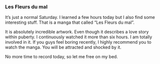 ### Les Fleurs du mal
It’s just a normal Saturday. I learned a few hours today but I also find some interesting stuff. That is a manga that called “Les Fleurs du mal”.

It is absolutely incredible artwork. Even though it describes a love story within puberty. I continuously watched it more than six hours. I am totally involved in it. If you guys feel boring recently, I highly recommend you to watch the manga. You will be attracted and shocked by it.

No more time to record today, so let me free on my bed.

